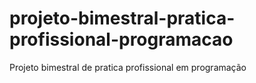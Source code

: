 # projeto-bimestral-pratica-profissional-programacao
Projeto bimestral de pratica profissional em programação

